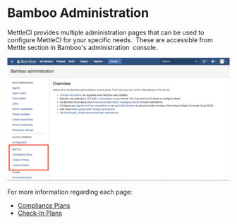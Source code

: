 # Bamboo Administration

MettleCI provides multiple administration pages that can be used to configure MettleCI for your specific needs.  These are accessible from Mettle section in Bamboo's administration  console.

![](./attachments/image2018-5-24_9-35-56.png)

For more information regarding each page: 

*   [Compliance Plans](./bamboo-administration/compliance-plans.md)
*   [Check-In Plans](./bamboo-administration/check-in-plans.md)